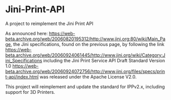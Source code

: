 # Jini-Print-API
A project to reimplement the Jini Print API

As announced here: https://web-beta.archive.org/web/20060820195312/http://www.jini.org:80/wiki/Main_Page, the Jini specifications, found on the previous page, by following the link https://web-beta.archive.org/web/20060924061445/http://www.jini.org/wiki/Category:Jini_Specifications including the Jini Print Service API Draft Standard Version 1.0 https://web-beta.archive.org/web/20060924072756/http://www.jini.org/files/specs/print-api/index.html was released under the Apache License V2.0.

This project will reimplement and update the standard for IPPv2.x, including support for 3D Printers.
